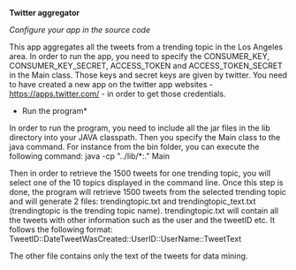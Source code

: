 **Twitter aggregator**

*Configure your app in the source code*

This app aggregates all the tweets from a trending topic in the Los Angeles area.
In order to run the app, you need to specify the CONSUMER_KEY, CONSUMER_KEY_SECRET, ACCESS_TOKEN and ACCESS_TOKEN_SECRET in the Main class. Those keys and secret keys are given by twitter.
You need to have created a new app on the twitter app websites - https://apps.twitter.com/ - in order to get those credentials.


* Run the program*

In order to run the program, you need to include all the jar files in the lib directory into your JAVA classpath. Then you specify the Main class to the java command.
For instance from the bin folder, you can execute the following command: 
java -cp "../lib/*:." Main

Then in order to retrieve the 1500 tweets for one trending topic, you will select one of the 10 topics displayed in the command line.
Once this step is done, the program will retrieve 1500 tweets from the selected trending topic and will generate 2 files: trendingtopic.txt and trendingtopic_text.txt (trendingtopic is the trending topic name).
trendingtopic.txt will contain all the tweets with other information such as the user and the tweetID etc.
It follows the following format:
TweetID::DateTweetWasCreated::UserID::UserName::TweetText

The other file contains only the text of the tweets for data mining.